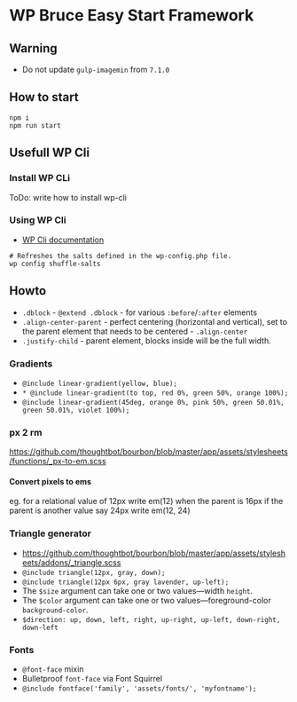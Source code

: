 # WP Bruce Easy Start Framework

## Warning

- Do not update `gulp-imagemin` from `7.1.0`

## How to start

```shell
npm i
npm run start
```

## Usefull WP Cli

### Install WP CLi

ToDo: write how to install wp-cli

### Using WP Cli

- [WP Cli documentation](https://developer.wordpress.org/cli/commands/)

```shell
# Refreshes the salts defined in the wp-config.php file.
wp config shuffle-salts
```

## Howto

- `.dblock` - `@extend .dblock` - for various `:before`/`:after` elements
- `.align-center-parent` - perfect centering (horizontal and vertical), set to the parent element that needs to be centered - `.align-center`
- `.justify-child` - parent element, blocks inside will be the full width.

### Gradients

- `@include linear-gradient(yellow, blue);`
- `* @include linear-gradient(to top, red 0%, green 50%, orange 100%);`
- `@include linear-gradient(45deg, orange 0%, pink 50%, green 50.01%, green 50.01%, violet 100%);`

### px 2 rm

https://github.com/thoughtbot/bourbon/blob/master/app/assets/stylesheets/functions/_px-to-em.scss

#### Convert pixels to ems

eg. for a relational value of 12px write em(12) when the parent is 16px
if the parent is another value say 24px write em(12, 24)

### Triangle generator

- https://github.com/thoughtbot/bourbon/blob/master/app/assets/stylesheets/addons/_triangle.scss
- `@include triangle(12px, gray, down);`
- `@include triangle(12px 6px, gray lavender, up-left);`
- The `$size` argument can take one or two values—width `height`.
- The `$color` argument can take one or two values—foreground-color `background-color`.
- `$direction: up, down, left, right, up-right, up-left, down-right, down-left`

### Fonts

- `@font-face` mixin
- Bulletproof `font-face` via Font Squirrel
- `@include fontface('family', 'assets/fonts/', 'myfontname');`
